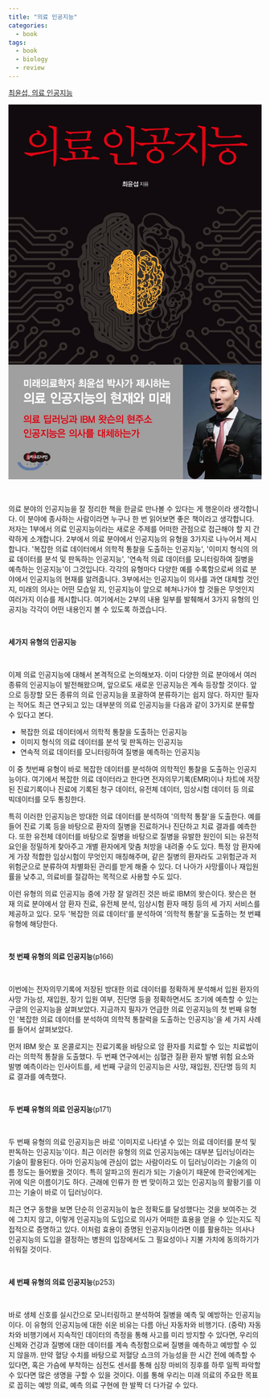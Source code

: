 ```yaml
---
title: "의료 인공지능"
categories:
  - book
tags:
  - book
  - biology
  - review
---
```


[최윤섭, 의료 인공지능](https://book.naver.com/bookdb/book_detail.nhn?bid=13745929)

![](/assets/images/book/medical-ai.jpg)

<br/>

의료 분야의 인공지능을 잘 정리한 책을 한글로 만나볼 수 있다는 게 행운이라 생각합니다. 이 분야에 종사하는 사람이라면 누구나 한 번 읽어보면 좋은 책이라고 생각합니다. 저자는 1부에서 의료 인공지능이라는 새로운 주제를 어떠한 관점으로 접근해야 할 지 간략하게 소개합니다. 2부에서 의료 분야에서 인공지능의 유형을 3가지로 나누어서 제시합니다. '복잡한 의료 데이터에서 의학적 통찰을 도출하는 인공지능', '이미지 형식의 의료 데이터를 분석 및 판독하는 인공지능', '연속적 의료 데이터를 모니터링하여 질병을 예측하는 인공지능'이 그것입니다. 각각의 유형마다 다양한 예를 수록함으로써 의료 분야에서 인공지능의 현재를 알려줍니다. 3부에서는 인공지능이 의사를 과연 대체할 것인지, 미래의 의사는 어떤 모습일 지, 인공지능이 앞으로 헤쳐나가야 할 것들은 무엇인지 여러가지 이슈를 제시합니다. 여기에서는 2부의 내용 일부를 발췌해서 3가지 유형의 인공지능 각각이 어떤 내용인지 볼 수 있도록 하겠습니다.

<br/>

**세가지 유형의 인공지능**

<br/>

이제 의료 인공지능에 대해서 본격적으로 논의해보자. 이미 다양한 의료 분야에서 여러 종류의 인공지능이 발전해왔으며, 앞으로도 새로운 인공지능은 계속 등장할 것이다. 앞으로 등장할 모든 종류의 의료 인공지능을 포괄하여 분류하기는 쉽지 않다. 하지만 필자는 적어도 최근 연구되고 있는 대부분의 의료 인공지능을 다음과 같이 3가지로 분류할 수 있다고 본다.

- 복잡한 의료 데이터에서 의학적 통찰을 도출하는 인공지능
- 이미지 형식의 의료 데이터를 분석 및 판독하는 인공지능
- 연속적 의료 데이터를 모니터링하여 질병을 예측하는 인공지능

이 중 첫번째 유형이 바로 복잡한 데이터를 분석하여 의학적인 통찰을 도출하는 인공지능이다. 여기에서 복잡한 의료 데이터라고 한다면 전자의무기록(EMR)이나 차트에 저장된 진료기록이나 진료에 기록된 청구 데이터, 유전체 데이터, 임상시험 데이터 등 의료 빅데이터를 모두 통칭한다.

특히 이러한 인공지능은 방대한 의료 데이터를 분석하여 '의학적 통찰'을 도출한다. 예를 들어 진료 기록 등을 바탕으로 환자의 질병을 진료하거나 진단하고 치료 결과를 예측한다. 또한 유전체 데이터를 바탕으로 질병을 바탕으로 질병을 유발한 원인이 되는 유전적 요인을 정밀하게 찾아주고 개별 환자에게 맞춤 처방을 내려줄 수도 있다. 특정 암 환자에게 가장 적합한 임상시험이 무엇인지 매칭해주며, 같은 질병의 환자라도 고위험군과 저위험군으로 분류하여 차별화된 관리를 받게 해줄 수 있다. 더 나아가 사망률이나 재입원률을 낮추고, 의료비를 절감하는 목적으로 사용할 수도 있다.

이런 유형의 의료 인공지능 중에 가장 잘 알려진 것은 바로 IBM의 왓슨이다. 왓슨은 현재 의료 분야에서 암 환자 진료, 유전체 분석, 임상시험 환자 매칭 등의 세 가지 서비스를 제공하고 있다. 모두 '복잡한 의료 데이터'를 분석하여 '의학적 통찰'을 도출하는 첫 번쨰 유형에 해당한다.

<br/>

**첫 번째 유형의 의료 인공지능**(p166)

<br/>

이번에는 전자의무기록에 저장된 방대한 의료 데이터를 정확하게 분석해서 입원 환자의 사망 가능성, 재입원, 장기 입원 여부, 진단명 등을 정확하면서도 조기에 예측할 수 있는 구글의 인공지능을 살펴보았다. 지금까지 필자가 언급한 의료 인공지능의 첫 번째 유형인 '복잡한 의료 데이터를 분석하여 의학적 통찰력을 도출하는 인공지능'을 세 가지 사례를 들어서 살펴보았다.

먼저 IBM 왓슨 포 온콜로지는 진료기록을 바탕으로 암 환자를 치료할 수 있는 치료법이라는 의학적 통찰을 도출했다. 두 번째 연구에서는 심혈관 질환 환자 발병 위험 요소와 발병 예측이라는 인사이트를, 세 번째 구글의 인공지능은 사망, 재입원, 진단명 등의 치료 결과를 예측했다.

<br/>

**두 번째 유형의 의료 인공지능**(p171)

<br/>

두 번째 유형의 의료 인공지능은 바로 '이미지로 나타낼 수 있는 의료 데이터를 분석 및 판독하는 인공지능'이다. 최근 이러한 유형의 의료 인공지능에는 대부분 딥러닝이라는 기술이 활용된다. 아마 인공지능에 관심이 없는 사람이라도 이 딥러닝이라는 기술의 이름 정도는 들어봤을 것이다. 특히 알파고의 원리가 되는 기술이기 때문에 한국인에게는 귀에 익은 이름이기도 하다. 근래에 인류가 한 번 맞이하고 있는 인공지능의 활황기를 이끄는 기술이 바로 이 딥러닝이다.

최근 연구 동향을 보면 단순히 인공지능이 높은 정확도를 달성했다는 것을 보여주는 것에 그치지 않고, 이렇게 인공지능의 도입으로 의사가 어떠한 효용을 얻을 수 있는지도 직접적으로 증명하고 있다. 이처럼 효용이 증명된 인공지능이라면 이를 활용하는 의사나 인공지능의 도입을 결정하는 병원의 입장에서도 그 필요성이나 지불 가치에 동의하기가 쉬워질 것이다.

<br/>

**세 번째 유형의 의료 인공지능**(p253)

<br/>

바로 생체 신호를 실시간으로 모니터링하고 분석하여 질병을 예측 및 예방하는 인공지능이다. 이 유형의 인공지능에 대한 쉬운 비유는 다름 아닌 자동차와 비행기다. (중략) 자동차와 비행기에서 지속적인 데이터의 측정을 통해 사고를 미리 방지할 수 있다면, 우리의 신체와 건강과 질병에 대한 데이터를 계속 측정함으로써 질병을 예측하고 예방할 수 있지 않을까. 만약 혈당 수치를 바탕으로 저혈당 쇼크의 가능성을 한 시간 전에 예측할 수 있다면, 혹은 가슴에 부착하는 심전도 센서를 통해 심장 마비의 징후를 하루 일찍 파악할 수 있다면 많은 생명을 구할 수 있을 것이다. 이를 통해 우리는 미래 의료의 주요한 목표로 꼽히는 예방 의료, 예측 의료 구현에 한 발짝 더 다가갈 수 있다.

<br/>